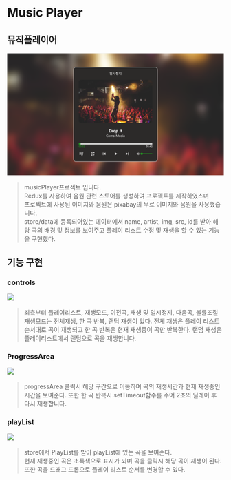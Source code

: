 # Music Player

## 뮤직플레이어

![](./Md/musicplayer_main.png)

> musicPlayer프로젝트 입니다.  
> Redux를 사용하여 음원 관련 스토어를 생성하여 프로젝트를 제작하였스며  
> 프로젝트에 사용된 이미지와 음원은 pixabay의 무료 이미지와 음원을 사용했습니다.  
> store/data에 등록되어있는 데이터에서 name, artist, img, src, id를 받아 해당 곡의 배경 및 정보를 보여주고 플레이 리스트 수정 및 재생을 할 수 있는 기능을 구현했다.

## 기능 구현

### controls

![](./Md/Music-Player-Controls.gif)

> 죄측부터 플레이리스트, 재생모드, 이전곡, 재생 및 일시정지, 다음곡, 볼륨조절
> 재생모드는 전체재생, 한 곡 반복, 랜덤 재생이 있다.
> 전체 재생은 플레이 리스트 순서대로 곡이 재생되고
> 한 곡 반복은 현재 재생중이 곡만 반복한다. 랜덤 재생은 플레이리스트에서 랜덤으로 곡을 재생합니다.

### ProgressArea

![](./Md/Music-Player_ProgressArea.gif)

> progressArea 클릭시 해당 구간으로 이동하며 곡의 재생시간과 현재 재생중인 시간을 보여준다.
> 또한 한 곡 반복시 setTimeout함수를 주어 2초의 딜레이 후 다시 재생합니다.

### playList

![](./Md/Music-Player_PlayList.gif)

> store에서 PlayList를 받아 playList에 있는 곡을 보여준다.  
> 현재 재생중인 곡은 초록색으로 표시가 되며 곡을 클릭시 해당 곡이 재생이 된다.  
> 또한 곡을 드래그 드롭으로 플레이 리스트 순서를 변경할 수 있다.
